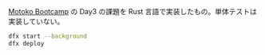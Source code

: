 [Motoko Bootcamp](https://github.com/iU-C3F/motoko-starter-jp) の Day3 の課題を Rust 言語で実装したもの。単体テストは実装していない。

```bash
dfx start --background
dfx deploy
```